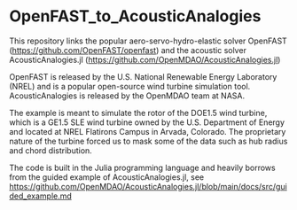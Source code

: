# OpenFAST_to_AcousticAnalogies
This repository links the popular aero-servo-hydro-elastic solver OpenFAST (https://github.com/OpenFAST/openfast) and the acoustic solver AcousticAnalogies.jl (https://github.com/OpenMDAO/AcousticAnalogies.jl)

OpenFAST is released by the U.S. National Renewable Energy Laboratory (NREL) and is a popular open-source wind turbine simulation tool. AcousticAnalogies is released by the OpenMDAO team at NASA.

The example is meant to simulate the rotor of the DOE1.5 wind turbine, which is a GE1.5 SLE wind turbine owned by the U.S. Department of Energy and located at NREL Flatirons Campus in Arvada, Colorado. The proprietary nature of the turbine forced us to mask some of the data such as hub radius and chord distribution.

The code is built in the Julia programming language and heavily borrows from the guided example of AcousticAnalogies.jl, see https://github.com/OpenMDAO/AcousticAnalogies.jl/blob/main/docs/src/guided_example.md